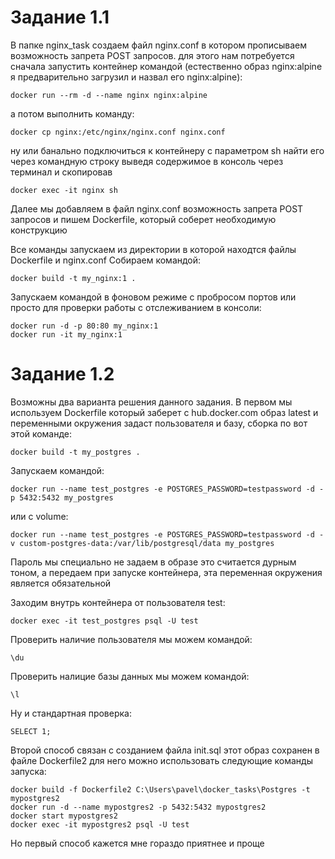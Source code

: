 # Задание 1.1
В папке nginx_task создаем файл nginx.conf в котором прописываем возможность запрета POST запросов.
для этого нам потребуется сначала запустить контейнер командой (естественно образ nginx:alpine я предварительно загрузил и назвал его nginx:alpine):

    docker run --rm -d --name nginx nginx:alpine

а потом выполнить команду:

    docker cp nginx:/etc/nginx/nginx.conf nginx.conf

ну или банально подключиться к контейнеру с параметром sh найти его через командную строку выведя содержимое в консоль через терминал и скопировав 

    docker exec -it nginx sh

Далее мы добавляем в файл nginx.conf возможность запрета POST запросов и пишем Dockerfile, который соберет необходимую конструкцию

Все команды запускаем из директории в которой находтся файлы Dockerfile и nginx.conf
Собираем командой:

    docker build -t my_nginx:1 .

Запускаем командой в фоновом режиме с пробросом портов или просто для проверки работы с отслеживанием в консоли:

    docker run -d -p 80:80 my_nginx:1
    docker run -it my_nginx:1

# Задание 1.2

Возможны два варианта решения данного задания. В первом мы используем Dockerfile который заберет с hub.docker.com образ latest и переменными окружения задаст пользователя и базу, сборка по вот этой команде:

    docker build -t my_postgres .

Запускаем командой:

    docker run --name test_postgres -e POSTGRES_PASSWORD=testpassword -d -p 5432:5432 my_postgres

или с volume:

    docker run --name test_postgres -e POSTGRES_PASSWORD=testpassword -d -v custom-postgres-data:/var/lib/postgresql/data my_postgres

Пароль мы специально не задаем в образе это считается дурным тоном, а передаем при запуске контейнера, эта переменная окружения является обязательной

Заходим внутрь контейнера от пользователя test:

    docker exec -it test_postgres psql -U test

Проверить наличие пользователя мы можем командой:

    \du

Проверить налицие базы данных мы можем командой:

    \l

Ну и стандартная проверка:

    SELECT 1;

Второй способ связан с созданием файла init.sql этот образ сохранен в файле Dockerfile2 для него можно иcпользовать следующие команды запуска:

    docker build -f Dockerfile2 C:\Users\pavel\docker_tasks\Postgres -t mypostgres2
    docker run -d --name mypostgres2 -p 5432:5432 mypostgres2 
    docker start mypostgres2
    docker exec -it mypostgres2 psql -U test

Но первый способ кажется мне гораздо приятнее и проще


